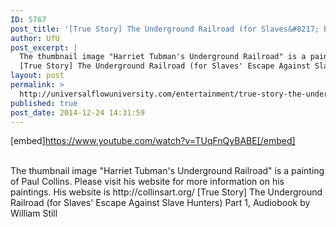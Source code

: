 ```yaml
---
ID: 5767
post_title: '[True Story] The Underground Railroad (for Slaves&#8217; Escape Against Slave Hunters) Part 1,'
author: UfU
post_excerpt: |
  The thumbnail image "Harriet Tubman's Underground Railroad" is a painting of Paul Collins. Please visit his website for more information on his paintings. His website is http://collinsart.org/
  [True Story] The Underground Railroad (for Slaves' Escape Against Slave Hunters) Part 1, Audiobook by William Still
layout: post
permalink: >
  http://universalflowuniversity.com/entertainment/true-story-the-underground-railroad-for-slaves-escape-against-slave-hunters-part-1/
published: true
post_date: 2014-12-24 14:31:59
---
```

[embed]https://www.youtube.com/watch?v=TUqFnQyBABE[/embed]</br></br>
<p>The thumbnail image "Harriet Tubman's Underground Railroad" is a painting of Paul Collins. Please visit his website for more information on his paintings. His website is http://collinsart.org/   
[True Story] The Underground Railroad (for Slaves' Escape Against Slave Hunters) Part 1, Audiobook by William Still</p>